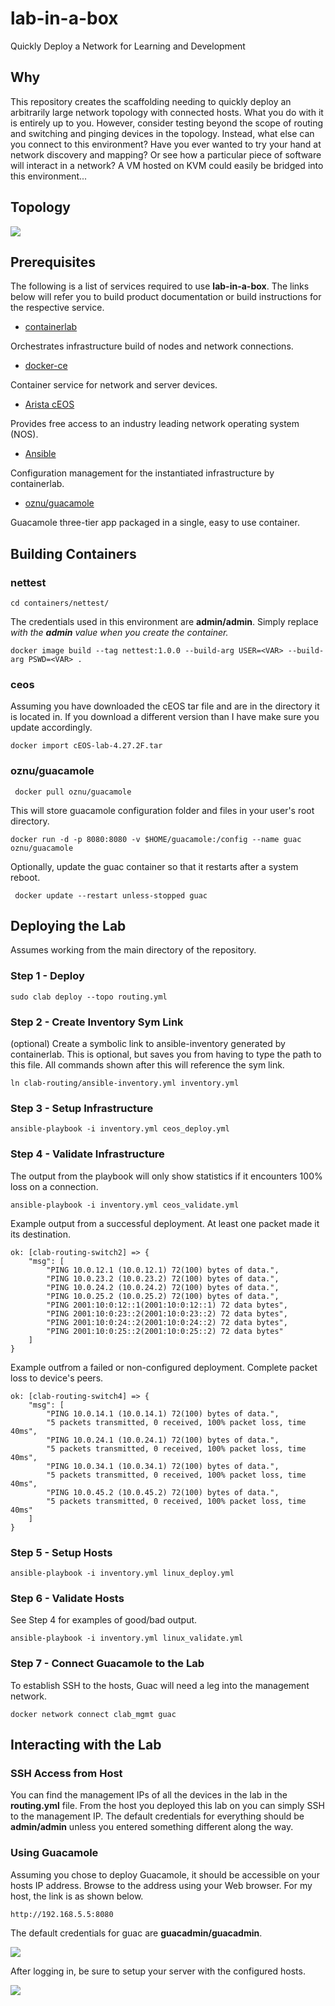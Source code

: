# lab-in-a-box

Quickly Deploy a Network for Learning and Development

## Why

This repository creates the scaffolding needing to quickly deploy an arbitrarily large network topology with connected hosts. What you do with it is entirely up to you. However, consider testing beyond the scope of routing and switching and pinging devices in the topology. Instead, what else can you connect to this environment? Have you ever wanted to try your hand at network discovery and mapping? Or see how a particular piece of software will interact in a network? A VM hosted on KVM could easily be bridged into this environment...

## Topology

![](./documents/clab_routing_topology.png)

## Prerequisites

The following is a list of services required to use **lab-in-a-box**. The links below will refer you to build product documentation or build instructions for the respective service.

- [containerlab](https://containerlab.srlinux.dev/install/)

Orchestrates infrastructure build of nodes and network connections.

- [docker-ce](https://www.digitalocean.com/community/tutorials/how-to-install-and-use-docker-on-ubuntu-20-04)

Container service for network and server devices.

- [Arista cEOS](https://www.arista.com/en/products/software-controlled-container-networking)

Provides free access to an industry leading network operating system (NOS).

- [Ansible](https://www.digitalocean.com/community/tutorials/how-to-install-and-configure-ansible-on-ubuntu-20-04)

Configuration management for the instantiated infrastructure by containerlab.

- [oznu/guacamole](https://hub.docker.com/r/oznu/guacamole/)

Guacamole three-tier app packaged in a single, easy to use container.

## Building Containers

### nettest

```shell
cd containers/nettest/
```

The credentials used in this environment are **admin/admin**. Simply replace <VAR> with the **admin** value when you create the container.

```shell
docker image build --tag nettest:1.0.0 --build-arg USER=<VAR> --build-arg PSWD=<VAR> .
```

### ceos
  
Assuming you have downloaded the cEOS tar file and are in the directory it is located in. If you download a different version than I have make sure you update accordingly.
  
```shell
docker import cEOS-lab-4.27.2F.tar
```
  
### oznu/guacamole
  
```shell
 docker pull oznu/guacamole
```

This will store guacamole configuration folder and files in your user's root directory.
  
```shell
docker run -d -p 8080:8080 -v $HOME/guacamole:/config --name guac oznu/guacamole
```

Optionally, update the guac container so that it restarts after a system reboot.
  
```shell
 docker update --restart unless-stopped guac
```
  
## Deploying the Lab

Assumes working from the main directory of the repository.  
  
### Step 1 - Deploy
  
```shell
sudo clab deploy --topo routing.yml
```

### Step 2 - Create Inventory Sym Link

(optional) Create a symbolic link to ansible-inventory generated by containerlab. This is optional, but saves you from having to type the path to this file. All commands shown after this will reference the sym link.

```shell
ln clab-routing/ansible-inventory.yml inventory.yml
```

### Step 3 - Setup Infrastructure  
  
```shell
ansible-playbook -i inventory.yml ceos_deploy.yml  
```  
  
### Step 4 - Validate Infrastructure
  
The output from the playbook will only show statistics if it encounters 100% loss on a connection.

```shell
ansible-playbook -i inventory.yml ceos_validate.yml  
```

Example output from a successful deployment. At least one packet made it its destination.
  
```shell
ok: [clab-routing-switch2] => {
    "msg": [
        "PING 10.0.12.1 (10.0.12.1) 72(100) bytes of data.",
        "PING 10.0.23.2 (10.0.23.2) 72(100) bytes of data.",
        "PING 10.0.24.2 (10.0.24.2) 72(100) bytes of data.",
        "PING 10.0.25.2 (10.0.25.2) 72(100) bytes of data.",
        "PING 2001:10:0:12::1(2001:10:0:12::1) 72 data bytes",
        "PING 2001:10:0:23::2(2001:10:0:23::2) 72 data bytes",
        "PING 2001:10:0:24::2(2001:10:0:24::2) 72 data bytes",
        "PING 2001:10:0:25::2(2001:10:0:25::2) 72 data bytes"
    ]
}
```  

Example outfrom a failed or non-configured deployment. Complete packet loss to device's peers.
  
```shell
ok: [clab-routing-switch4] => {
    "msg": [
        "PING 10.0.14.1 (10.0.14.1) 72(100) bytes of data.",
        "5 packets transmitted, 0 received, 100% packet loss, time 40ms",
        "PING 10.0.24.1 (10.0.24.1) 72(100) bytes of data.",
        "5 packets transmitted, 0 received, 100% packet loss, time 40ms",
        "PING 10.0.34.1 (10.0.34.1) 72(100) bytes of data.",
        "5 packets transmitted, 0 received, 100% packet loss, time 40ms",
        "PING 10.0.45.2 (10.0.45.2) 72(100) bytes of data.",
        "5 packets transmitted, 0 received, 100% packet loss, time 40ms"
    ]
}
```
  
### Step 5 - Setup Hosts

```shell
ansible-playbook -i inventory.yml linux_deploy.yml  
```    

### Step 6 - Validate Hosts
  
See Step 4 for examples of good/bad output.
  
```shell
ansible-playbook -i inventory.yml linux_validate.yml  
```  
  
### Step 7 - Connect Guacamole to the Lab
  
To establish SSH to the hosts, Guac will need a leg into the management network.  
  
```shell
docker network connect clab_mgmt guac
```

## Interacting with the Lab

### SSH Access from Host  
  
You can find the management IPs of all the devices in the lab in the **routing.yml** file. From the host you deployed this lab on you can simply SSH to the management IP. The default credentials for everything should be **admin/admin** unless you entered something different along the way.
  
### Using Guacamole
  
Assuming you chose to deploy Guacamole, it should be accessible on your hosts IP address. Browse to the address using your Web browser. For my host, the link is as shown below.
 
```shell
http://192.168.5.5:8080
```
  
The default credentials for guac are **guacadmin/guacadmin**.
  
![](./documents/guac_login.png)
  
After logging in, be sure to setup your server with the configured hosts. 
  
![](./documents/guac_landing.png)
